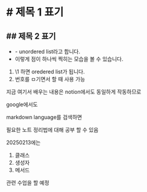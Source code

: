 # \# 제목 1 표기
## \## 제목 2 표기
- \- unordered list라고 합니다.
- 이렇게 점이 하나씩 찍히는 모습을 볼 수 있습니다.

1. \1 하면 oredered list가 됩니다.
2. 번호를 ㅁ기면서 할 때 사용 가능

지금 여기서 배우는 내용은 
notion에서도 동일하게 작동하므로

google에서도 

markdown language를 검색하면 

필요한 노트 정리법에 대해 공부 할 수 있음

20250213에는 
1. 클래스
2. 생성자
3. 메서드 

관련 수업을 할 예정
